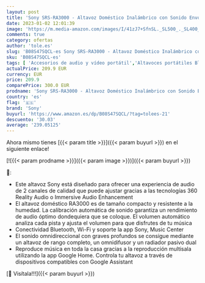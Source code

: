 ```yaml
---
layout: post
title: 'Sony SRS-RA3000 - Altavoz Doméstico Inalámbrico con Sonido Envolvente  Compatible con Alexa  Negro'
date: 2023-01-02 12:01:39
image: 'https://m.media-amazon.com/images/I/41zJ7+SfnSL._SL500_._SL400_.jpg'
comments: true
category: ofertas
author: 'tole.es'
slug: 'B08S47SQCL-es Sony SRS-RA3000 - Altavoz Doméstico Inalámbrico con Sonido...'
sku: 'B08S47SQCL-es'
tags: [ 'Accesorios de audio y vídeo portátil','Altavoces portátiles Bluetooth','Altavoces portátiles y altavoces con puerto dock','Audio y vídeo portátil','Electrónica','alexa','sony','🇪🇸', ]
actualPrice: 209.9 EUR
currency: EUR
price: 209.9
comparePrice: 300.0 EUR
prodname: 'Sony SRS-RA3000 - Altavoz Doméstico Inalámbrico con Sonido Envolvente  Compatible con Alexa  Negro'
country: 'es'
flag: '🇪🇸'
brand: 'Sony'
buyurl: 'https://www.amazon.es/dp/B08S47SQCL/?tag=tolees-21'
descuento: '30.03'
average: '239.05125'
---
```


Ahora mismo tienes [{{< param title >}}]({{< param buyurl >}}) en el siguiente enlace!

[![{{< param prodname >}}]({{< param image >}})]({{< param buyurl >}})

🔎:

- Este altavoz Sony está diseñado para ofrecer una experiencia de audio de 2 canales de calidad que puede ajustar gracias a las tecnologías 360 Reality Audio o Immersive Audio Enhancement
- El altavoz doméstico RA3000 es de tamaño compacto y resistente a la humedad. La calibración automática de sonido garantiza un rendimiento de audio óptimo dondequiera que se coloque. El volumen automático analiza cada pista y ajusta el volumen para que disfrutes de tu música
- Conectividad Bluetooth, Wi-Fi y soporte la app Sony, Music Center
- El sonido omnidireccional con graves profundos se consigue mediante un altavoz de rango completo, un omnidifusor y un radiador pasivo dual
- Reproduce música en toda la casa gracias a la reproducción multisala utilizando la app Google Home. Controla tu altavoz a través de dispositivos compatibles con Google Assistant

[🛒 Visítala!!!]({{< param buyurl >}})
